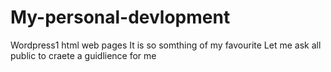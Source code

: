 # My-personal-devlopment
Wordpress1
html web pages
It is so somthing of my favourite
Let me ask all public to craete a guidlience for me

